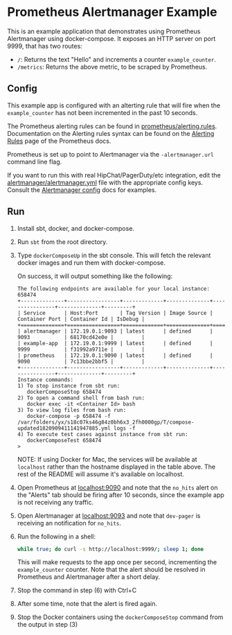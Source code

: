 # Prometheus Alertmanager Example

This is an example application that demonstrates using Prometheus Alertmanager
using docker-compose. It exposes an HTTP server on port 9999, that has two routes:

* `/`: Returns the text "Hello" and increments a counter `example_counter`.
* `/metrics`: Returns the above metric, to be scraped by Prometheus.

## Config

This example app is configured with an alterting rule that will fire when
the `example_counter` has not been incremented in the past 10 seconds.

The Prometheus alerting rules can be found in
[prometheus/alerting.rules](prometheus/alerting.rules).
Documentation on the Alerting rules syntax can be found on the
[Alerting Rules](https://prometheus.io/docs/alerting/rules/) page of the
Prometheus docs.

Prometheus is set up to point to Alertmanager via the `-alertmanager.url`
command line flag.

If you want to run this with real HipChat/PagerDuty/etc integration, edit the
[alertmanager/alertmanager.yml](alertmanager/alertmanager.yml) file with the
appropriate config keys. Consult the
[Alertmanager config](https://prometheus.io/docs/alerting/configuration/)
docs for examples.

## Run

1. Install sbt, docker, and docker-compose.

2. Run `sbt` from the root directory.

3. Type `dockerComposeUp` in the sbt console. This will fetch the relevant
   docker images and run them with docker-compose.

   On success, it will output something like the following:

   ```
   The following endpoints are available for your local instance: 658474
   +--------------+-----------------+-------------+--------------+----------------+--------------+---------+
   | Service      | Host:Port       | Tag Version | Image Source | Container Port | Container Id | IsDebug |
   +==============+=================+=============+==============+================+==============+=========+
   | alertmanager | 172.19.0.1:9093 | latest      | defined      | 9093           | 68170cd42e0e |         |
   | example-app  | 172.19.0.1:9999 | latest      | defined      | 9999           | f31992a9711e |         |
   | prometheus   | 172.19.0.1:9090 | latest      | defined      | 9090           | 7c13bbe2bbf5 |         |
   +--------------+-----------------+-------------+--------------+----------------+--------------+---------+
   Instance commands:
   1) To stop instance from sbt run:
      dockerComposeStop 658474
   2) To open a command shell from bash run:
      docker exec -it <Container Id> bash
   3) To view log files from bash run:
      docker-compose -p 658474 -f /var/folders/yx/s18c07ks46g84z0bh6x3_2fh0000gp/T/compose-updated1820909411141947885.yml logs -f
   4) To execute test cases against instance from sbt run:
      dockerComposeTest 658474
   >
   ```

   NOTE: If using Docker for Mac, the services will be available at `localhost`
   rather than the hostname displayed in the table above. The rest of the README
   will assume it's available on localhost.

4. Open Prometheus at [localhost:9090](http://localhost:9090) and note that
   the `no_hits` alert on the "Alerts" tab should be firing after 10 seconds,
   since the example app is not receiving any traffic.

5. Open Alertmanager at [localhost:9093](http://localhost:9093) and note that
   `dev-pager` is receiving an notification for `no_hits`.

6. Run the following in a shell:

   ```bash
   while true; do curl -s http://localhost:9999/; sleep 1; done
   ```

   This will make requests to the app once per second, incrementing the
   `example_counter` counter. Note that the alert should be resolved in
   Prometheus and Alertmanager after a
   short delay.

7. Stop the command in step (6) with Ctrl+C

8. After some time, note that the alert is fired again.

9. Stop the Docker containers using the `dockerComposeStop` command from the
   output in step (3)

